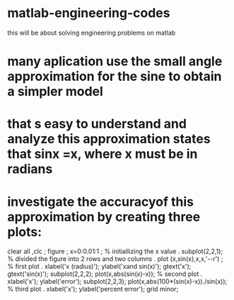 # matlab-engineering-codes
this will be about solving engineering problems on matlab 
# many aplication use the small angle approximation for the sine to obtain a simpler model
# that s easy to understand and analyze this approximation states that sinx =x, where x must be in radians 
# investigate the accuracyof this approximation by creating three plots: 

clear all ,clc ;
figure ;
x=0:0.01:1 ;                    % initiallizing the x value .
subplot(2,2,1);                 % divided the figure into 2 rows and two columns .
plot (x,sin(x),x,x,'--r') ;     % first plot .
xlabel('x (radius)');
ylabel('xand sin(x)');
gtext('x');
gtext('sin(x)');
subplot(2,2,2);
plot(x,abs(sin(x)-x));                          % second plot .
xlabel('x');
ylabel('error');
subplot(2,2,3);
plot(x,abs(100*(sin(x)-x))./sin(x));            % third plot .
xlabel('x');
ylabel('percent  error'); 
grid minor; 
 
